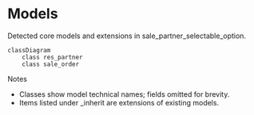 # Models

Detected core models and extensions in sale_partner_selectable_option.

```mermaid
classDiagram
    class res_partner
    class sale_order
```

Notes
- Classes show model technical names; fields omitted for brevity.
- Items listed under _inherit are extensions of existing models.
